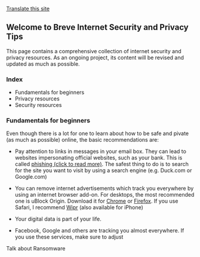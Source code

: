 [Translate this site](https://translate.google.com/translate?hl=&sl=en&tl=pt&u=https%3A%2F%2Fdistrob.github.io%2Fprivacy-security%2F)

## Welcome to Breve Internet Security and Privacy Tips

This page contains a comprehensive collection of internet security and privacy resources. As an ongoing project, its content will be revised and updated as much as possible. 

### Index

- Fundamentals for beginners
- Privacy resources
- Security resources

### Fundamentals for beginners
Even though there is a lot for one to learn about how to be safe and pivate (as much as possible) online, the basic recommendations are:

- Pay attention to links in messages in your email box. They can lead to websites impersonating official websites, such as your bank. This is called [phishing (click to read more)](https://en.wikipedia.org/wiki/Phishing). The safest thing to do is to search for the site you want to visit by using a search engine (e.g. Duck.com or Google.com)

- You can remove internet advertisements which track you everywhere by using an internet browser add-on. For desktops, the most recommended one is uBlock Origin. Download it for [Chrome](https://chrome.google.com/webstore/detail/ublock-origin/cjpalhdlnbpafiamejdnhcphjbkeiagm) or [Firefox](https://addons.mozilla.org/addon/ublock-origin/). If you use Safari, I recommend [Wipr](https://giorgiocalderolla.com/wipr.html) (also available for iPhone)

- Your digital data is part of your life. 

- Facebook, Google and others are tracking you almost everywhere. If you use these services, make sure to adjust 

Talk about Ransomware

